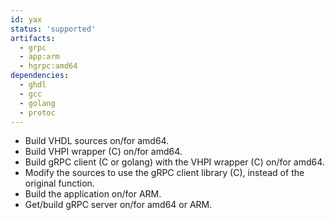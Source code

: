 ```yaml
---
id: yax
status: 'supported'
artifacts:
  - grpc
  - app:arm
  - hgrpc:amd64
dependencies:
  - ghdl
  - gcc
  - golang
  - protoc
---
```


- Build VHDL sources on/for amd64.
- Build VHPI wrapper (C) on/for amd64.
- Build gRPC client (C or golang) with the VHPI wrapper (C) on/for amd64.
- Modify the sources to use the gRPC client library (C), instead of the original function.
- Build the application on/for ARM.
- Get/build gRPC server on/for amd64 or ARM.
